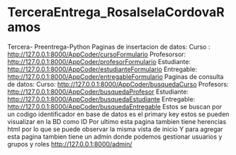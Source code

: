 # TerceraEntrega_RosaIselaCordovaRamos
Tercera- Preentrega-Python
Paginas de insertacion de datos:
Curso :  http://127.0.0.1:8000/AppCoder/cursoFormulario
Profesorsor: http://127.0.0.1:8000/AppCoder/profesorFormulario
Estudiante: http://127.0.0.1:8000/AppCoder/estudianteFormulario
Entregable: http://127.0.0.1:8000/AppCoder/entregableFormulario
Paginas de  consulta de datos:
Curso: http://127.0.0.1:8000/AppCoder/busquedaCurso
Profesors: http://127.0.0.1:8000/AppCoder/busquedaProfesor
Estudiante: http://127.0.0.1:8000/AppCoder/busquedaEstudiante
Entregable: http://127.0.0.1:8000/AppCoder/busquedaEntregable
Estos se buscan por un codigo identificador en base de datos es el primary key estos se pueden visualizar en la BD como ID
Por ultimo esta pagina tambien tiene herencias html por lo que se puede observar la misma vista de inicio
Y para agregar esta pagina tambien tiene un admin donde podemos gestionar usuarios y grupos y roles
http://127.0.0.1:8000/admin/
